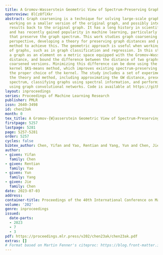 ```yaml
---
title: A Gromov-Wasserstein Geometric View of Spectrum-Preserving Graph Coarsening
openreview: 8lCz8flXkr
abstract: Graph coarsening is a technique for solving large-scale graph problems by
  working on a smaller version of the original graph, and possibly interpolating the
  results back to the original graph. It has a long history in scientific computing
  and has recently gained popularity in machine learning, particularly in methods
  that preserve the graph spectrum. This work studies graph coarsening from a different
  perspective, developing a theory for preserving graph distances and proposing a
  method to achieve this. The geometric approach is useful when working with a collection
  of graphs, such as in graph classification and regression. In this study, we consider
  a graph as an element on a metric space equipped with the Gromov–Wasserstein (GW)
  distance, and bound the difference between the distance of two graphs and their
  coarsened versions. Minimizing this difference can be done using the popular weighted
  kernel $K$-means method, which improves existing spectrum-preserving methods with
  the proper choice of the kernel. The study includes a set of experiments to support
  the theory and method, including approximating the GW distance, preserving the graph
  spectrum, classifying graphs using spectral information, and performing regression
  using graph convolutional networks. Code is available at https://github.com/ychen-stat-ml/GW-Graph-Coarsening.
layout: inproceedings
series: Proceedings of Machine Learning Research
publisher: PMLR
issn: 2640-3498
id: chen23ak
month: 0
tex_title: A Gromov-{W}asserstein Geometric View of Spectrum-Preserving Graph Coarsening
firstpage: 5257
lastpage: 5281
page: 5257-5281
order: 5257
cycles: false
bibtex_author: Chen, Yifan and Yao, Rentian and Yang, Yun and Chen, Jie
author:
- given: Yifan
  family: Chen
- given: Rentian
  family: Yao
- given: Yun
  family: Yang
- given: Jie
  family: Chen
date: 2023-07-03
address: 
container-title: Proceedings of the 40th International Conference on Machine Learning
volume: '202'
genre: inproceedings
issued:
  date-parts:
  - 2023
  - 7
  - 3
pdf: https://proceedings.mlr.press/v202/chen23ak/chen23ak.pdf
extras: []
# Format based on Martin Fenner's citeproc: https://blog.front-matter.io/posts/citeproc-yaml-for-bibliographies/
---
```

